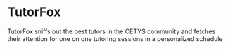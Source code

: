 # TutorFox
TutorFox sniffs out the best tutors in the CETYS community and fetches their attention for one on one tutoring sessions in a personalized schedule
